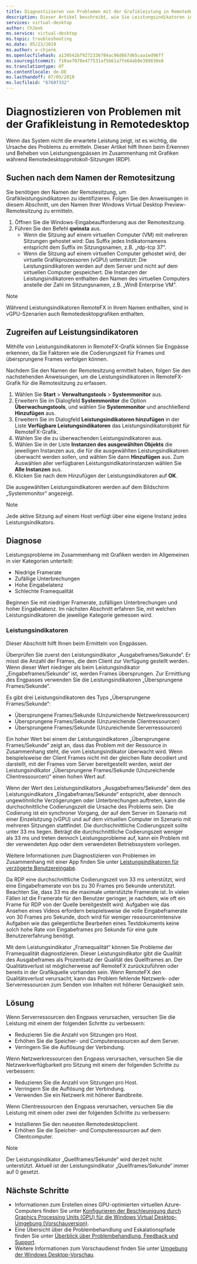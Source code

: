 ```yaml
---
title: Diagnostizieren von Problemen mit der Grafikleistung in Remotedesktop – Azure
description: Dieser Artikel beschreibt, wie Sie Leistungsindikatoren in RemoteFX-Grafik in Remotedesktopprotokoll-Sitzungen verwenden, um Leistungsprobleme mit Grafiken in Windows Virtual Desktop zu diagnostizieren.
services: virtual-desktop
author: ChJenk
ms.service: virtual-desktop
ms.topic: troubleshooting
ms.date: 05/23/2019
ms.author: v-chjenk
ms.openlocfilehash: a139542bf9272336784ac96d667d65caa1ed96ff
ms.sourcegitcommit: f10ae7078e477531af5b61a7fe64ab0e389830e8
ms.translationtype: HT
ms.contentlocale: de-DE
ms.lasthandoff: 07/05/2019
ms.locfileid: "67607332"
---
```

# <a name="diagnose-graphics-performance-issues-in-remote-desktop"></a>Diagnostizieren von Problemen mit der Grafikleistung in Remotedesktop

Wenn das System nicht die erwartete Leistung zeigt, ist es wichtig, die Ursache des Problems zu ermitteln. Dieser Artikel hilft Ihnen beim Erkennen und Beheben von Leistungsengpässen im Zusammenhang mit Grafiken während Remotedesktopprotokoll-Sitzungen (RDP).

## <a name="find-your-remote-session-name"></a>Suchen nach dem Namen der Remotesitzung

Sie benötigen den Namen der Remotesitzung, um Grafikleistungsindikatoren zu identifizieren. Folgen Sie den Anweisungen in diesem Abschnitt, um den Namen Ihrer Windows Virtual Desktop Preview-Remotesitzung zu ermitteln.

1. Öffnen Sie die Windows-Eingabeaufforderung aus der Remotesitzung.
2. Führen Sie den Befehl **qwinsta** aus.
    - Wenn die Sitzung auf einem virtuellen Computer (VM) mit mehreren Sitzungen gehostet wird: Das Suffix jedes Indikatornamens entspricht dem Suffix im Sitzungsnamen, z.B. „rdp-tcp 37“.
    - Wenn die Sitzung auf einem virtuellen Computer gehostet wird, der virtuelle Grafikprozessoren (vGPU) unterstützt: Die Leistungsindikatoren werden auf dem Server und nicht auf dem virtuellen Computer gespeichert. Die Instanzen der Leistungsindikatoren enthalten den Namen des virtuellen Computers anstelle der Zahl im Sitzungsnamen, z.B. „Win8 Enterprise VM“.

>[!NOTE]
> Während Leistungsindikatoren RemoteFX in ihrem Namen enthalten, sind in vGPU-Szenarien auch Remotedesktopgrafiken enthalten.

## <a name="access-performance-counters"></a>Zugreifen auf Leistungsindikatoren

Mithilfe von Leistungsindikatoren in RemoteFX-Grafik können Sie Engpässe erkennen, da Sie Faktoren wie die Codierungszeit für Frames und übersprungene Frames verfolgen können.

Nachdem Sie den Namen der Remotesitzung ermittelt haben, folgen Sie den nachstehenden Anweisungen, um die Leistungsindikatoren in RemoteFX-Grafik für die Remotesitzung zu erfassen.

1. Wählen Sie **Start** > **Verwaltungstools** > **Systemmonitor** aus.
2. Erweitern Sie im Dialogfeld **Systemmonitor** die Option **Überwachungstools**, und wählen Sie **Systemmonitor** und anschließend **Hinzufügen** aus.
3. Erweitern Sie im Dialogfeld **Leistungsindikatoren hinzufügen** in der Liste **Verfügbare Leistungsindikatoren** das Leistungsindikatorobjekt für RemoteFX-Grafik.
4. Wählen Sie die zu überwachenden Leistungsindikatoren aus.
5. Wählen Sie in der Liste **Instanzen des ausgewählten Objekts** die jeweiligen Instanzen aus, die für die ausgewählten Leistungsindikatoren überwacht werden sollen, und wählen Sie dann **Hinzufügen** aus. Zum Auswählen aller verfügbaren Leistungsindikatorinstanzen wählen Sie **Alle Instanzen** aus.
6. Klicken Sie nach dem Hinzufügen der Leistungsindikatoren auf **OK**.

Die ausgewählten Leistungsindikatoren werden auf dem Bildschirm „Systemmonitor“ angezeigt.

>[!NOTE]
>Jede aktive Sitzung auf einem Host verfügt über eine eigene Instanz jedes Leistungsindikators.

## <a name="diagnosis"></a>Diagnose

Leistungsprobleme im Zusammenhang mit Grafiken werden im Allgemeinen in vier Kategorien unterteilt:

- Niedrige Framerate
- Zufällige Unterbrechungen
- Hohe Eingabelatenz
- Schlechte Framequalität

Beginnen Sie mit niedriger Framerate, zufälligen Unterbrechungen und hoher Eingabelatenz. Im nächsten Abschnitt erfahren Sie, mit welchen Leistungsindikatoren die jeweilige Kategorie gemessen wird.

### <a name="performance-counters"></a>Leistungsindikatoren

Dieser Abschnitt hilft Ihnen beim Ermitteln von Engpässen.

Überprüfen Sie zuerst den Leistungsindikator „Ausgabeframes/Sekunde“. Er misst die Anzahl der Frames, die dem Client zur Verfügung gestellt werden. Wenn dieser Wert niedriger als beim Leistungsindikator „Eingabeframes/Sekunde“ ist, werden Frames übersprungen. Zur Ermittlung des Engpasses verwenden Sie die Leistungsindikatoren „Übersprungene Frames/Sekunde“.

Es gibt drei Leistungsindikatoren des Typs „Übersprungene Frames/Sekunde“:

- Übersprungene Frames/Sekunde (Unzureichende Netzwerkressourcen)
- Übersprungene Frames/Sekunde (Unzureichende Clientressourcen)
- Übersprungene Frames/Sekunde (Unzureichende Serverressourcen)

Ein hoher Wert bei einem der Leistungsindikatoren „Übersprungene Frames/Sekunde“ zeigt an, dass das Problem mit der Ressource in Zusammenhang steht, die vom Leistungsindikator überwacht wird. Wenn beispielsweise der Client Frames nicht mit der gleichen Rate decodiert und darstellt, mit der Frames vom Server bereitgestellt werden, weist der Leistungsindikator „Übersprungene Frames/Sekunde (Unzureichende Clientressourcen)“ einen hohen Wert auf.

Wenn der Wert des Leistungsindikators „Ausgabeframes/Sekunde“ dem des Leistungsindikators „Eingabeframes/Sekunde“ entspricht, aber dennoch ungewöhnliche Verzögerungen oder Unterbrechungen auftreten, kann die durchschnittliche Codierungszeit die Ursache des Problems sein. Die Codierung ist ein synchroner Vorgang, der auf dem Server im Szenario mit einer Einzelsitzung (vGPU) und auf dem virtuellen Computer im Szenario mit mehreren Sitzungen stattfindet. Die durchschnittliche Codierungszeit sollte unter 33 ms liegen. Beträgt die durchschnittliche Codierungszeit weniger als 33 ms und treten dennoch Leistungsprobleme auf, kann ein Problem mit der verwendeten App oder dem verwendeten Betriebssystem vorliegen.

Weitere Informationen zum Diagnostizieren von Problemen im Zusammenhang mit einer App finden Sie unter [Leistungsindikatoren für verzögerte Benutzereingabe](https://docs.microsoft.com/windows-server/remote/remote-desktop-services/rds-rdsh-performance-counters).

Da RDP eine durchschnittliche Codierungszeit von 33 ms unterstützt, wird eine Eingabeframerate von bis zu 30 Frames pro Sekunde unterstützt. Beachten Sie, dass 33 ms die maximale unterstützte Framerate ist. In vielen Fällen ist die Framerate für den Benutzer geringer, je nachdem, wie oft ein Frame für RDP von der Quelle bereitgestellt wird. Aufgaben wie das Ansehen eines Videos erfordern beispielsweise die volle Eingabeframerate von 30 Frames pro Sekunde, doch wird für weniger ressourcenintensive Aufgaben wie das gelegentliche Bearbeiten eines Textdokuments keine solch hohe Rate von Eingabeframes pro Sekunde für eine gute Benutzererfahrung benötigt.

Mit dem Leistungsindikator „Framequalität“ können Sie Probleme der Framequalität diagnostizieren. Dieser Leistungsindikator gibt die Qualität des Ausgabeframes als Prozentsatz der Qualität des Quellframes an. Der Qualitätsverlust ist möglicherweise auf RemoteFX zurückzuführen oder bereits in der Grafikquelle vorhanden sein. Wenn RemoteFX den Qualitätsverlust verursacht, kann das Problem fehlende Netzwerk- oder Serverressourcen zum Senden von Inhalten mit höherer Genauigkeit sein.

## <a name="mitigation"></a>Lösung

Wenn Serverressourcen den Engpass verursachen, versuchen Sie die Leistung mit einem der folgenden Schritte zu verbessern:

- Reduzieren Sie die Anzahl von Sitzungen pro Host.
- Erhöhen Sie die Speicher- und Computeressourcen auf dem Server.
- Verringern Sie die Auflösung der Verbindung.

Wenn Netzwerkressourcen den Engpass verursachen, versuchen Sie die Netzwerkverfügbarkeit pro Sitzung mit einem der folgenden Schritte zu verbessern:

- Reduzieren Sie die Anzahl von Sitzungen pro Host.
- Verringern Sie die Auflösung der Verbindung.
- Verwenden Sie ein Netzwerk mit höherer Bandbreite.

Wenn Clientressourcen den Engpass verursachen, versuchen Sie die Leistung mit einem oder zwei der folgenden Schritte zu verbessern:

- Installieren Sie den neuesten Remotedesktopclient.
- Erhöhen Sie die Speicher- und Computeressourcen auf dem Clientcomputer.

> [!NOTE]
> Der Leistungsindikator „Quellframes/Sekunde“ wird derzeit nicht unterstützt. Aktuell ist der Leistungsindikator „Quellframes/Sekunde“ immer auf 0 gesetzt.

## <a name="next-steps"></a>Nächste Schritte

- Informationen zum Erstellen eines GPU-optimierten virtuellen Azure-Computers finden Sie unter [Konfigurieren der Beschleunigung durch Graphics Processing Units (GPU) für die Windows Virtual Desktop-Umgebung (Vorschauversion)](https://docs.microsoft.com/azure/virtual-desktop/configure-vm-gpu).
- Eine Übersicht über die Problembehandlung und Eskalationspfade finden Sie unter [Überblick über Problembehandlung, Feedback und Support](https://docs.microsoft.com/azure/virtual-desktop/troubleshoot-set-up-overview).
- Weitere Informationen zum Vorschaudienst finden Sie unter [Umgebung der Windows Desktop-Vorschau](https://docs.microsoft.com/azure/virtual-desktop/environment-setup).
